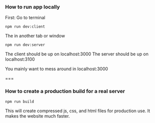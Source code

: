 ### How to run app locally
First: Go to terminal

```
npm run dev:client
``` 

The in another tab or window
```
npm run dev:server
```

The client should be up on localhost:3000
The server should be up on localhost:3100

You mainly want to mess around in localhost:3000

===
### How to create a production build for a real server
```
npm run build
```
This will create compressed js, css, and html files for production use.
It makes the website much faster.